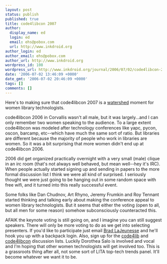 ```yaml
---
layout: post
status: publish
published: true
title: code4libcon 2007
author:
  display_name: ed
  login: ed
  email: ehs@pobox.com
  url: http://www.inkdroid.org
author_login: ed
author_email: ehs@pobox.com
author_url: http://www.inkdroid.org
wordpress_id: 108
wordpress_url: http://www.inkdroid.org/journal/2006/07/02/code4libcon-2007/
date: '2006-07-02 13:46:09 +0000'
date_gmt: '2006-07-02 20:46:09 +0000'
tags: []
comments: []
---
```

<p>Here's to making sure that code4libcon 2007 is a <a href="http://www.librarywebchic.net/wordpress/2006/07/01/on-being-the-library-web-chic/">watershed</a> moment for women library technologists. </p>
<p>code4libcon 2006 in Corvallis wasn't all male, but it was largely...and I can only remember two women speaking to the audience. To a large extent code4libcon was modeled after technology conferences like yapc, pycon, oscon, barcamp, etc--which have much the same sort of ratio. But libraries are different because the majority of people who work in libraries are women. So it was a bit surprising that more women didn't end up at code4libcon 2006.</p>
<p>2006 did get organized practically overnight with a very small (male) clique in an irc room (that's not always well behaved, but mean well--hey it's IRC). When people actually started signing up and sending in papers to the more formal discussion list I think we were all kind of surprised. I seriously thought we were just going to be hanging out in some random space with free wifi, and it turned into this really successful event.</p>
<p>Some folks like Dan Chudnov, Art Rhyno, Jeremy Frumkin and Roy Tennant started thinking and talking early about making the conference appeal to women library technologists. But it seems that either the voting (open to all, but all men for some reason) somehow subconsciously counteracted this.</p>
<p>AFAIK the keynote voting is still going on, and I imagine you can still suggest speakers. There will only be more voting to do as we get into selecting presenters. If you'd like to participate just email <a href="mailto://radl@georgialibraries.org">Brad LaJeunesse</a> and he'll hook you up with a backpack login. Also, sign up for the <a href="http://dewey.library.nd.edu/mailing-lists/code4lib/">code4lib</a> and <a href="https://lists.gatech.edu/sympa/info/code4libcon">code4libcon</a> discussion lists.  Luckily Dorothea Salo is involved and vocal and I'm hoping that other women technologists will get involved too. This is a grassroots thing after all, not some sort of LITA top-tech trends panel. It'll become whatever we want it to be.</p>
